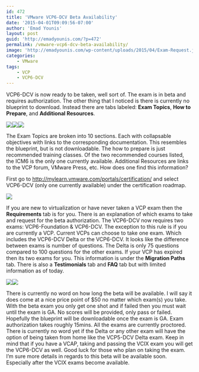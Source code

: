```yaml
---
id: 472
title: 'VMware VCP6-DCV Beta Availability'
date: '2015-04-01T09:09:56-07:00'
author: 'Emad Younis'
layout: post
guid: 'http://emadyounis.com/?p=472'
permalink: /vmware-vcp6-dcv-beta-availability/
image: 'http://emadyounis.com/wp-content/uploads/2015/04/Exam-Request.jpg'
categories:
    - VMware
tags:
    - VCP
    - VCP6-DCV
---
```


VCP6-DCV is now ready to be taken, well sort of. The exam is in beta and requires authorization. The other thing that I noticed is there is currently no blueprint to download. Instead there are tabs labeled: **Exam Topics**, **How to Prepare**, and **Additional Resources**.

[![](https://emadyounis.com/assets/img/2015/04/Exam-Topics.jpg?resize=731%2C764)](https://emadyounis.com/assets/img/2015/04/Exam-Topics.jpg)[![](https://emadyounis.com/assets/img/2015/04/How-to-Prepare.jpg?resize=734%2C263)](https://emadyounis.com/assets/img/2015/04/How-to-Prepare.jpg)[![](https://emadyounis.com/assets/img/2015/04/Additional-Resources.jpg?resize=729%2C265)](https://emadyounis.com/assets/img/2015/04/Additional-Resources.jpg)

The Exam Topics are broken into 10 sections. Each with collapsable objectives with links to the corresponding documentation. This resembles the blueprint, but is not downloadable. The how to prepare is just recommended training classes. Of the two recommended courses listed, the ICM6 is the only one currently available. Additional Resources are links to the VCP forum, VMware Press, etc. How does one find this information?

First go to <http://mylearn.vmware.com/portals/certification/> and select VCP6-DCV (only one currently available) under the certification roadmap.

[![](https://emadyounis.com/assets/img/2015/04/V6-Cert-Roadmap.jpg?resize=756%2C421)](https://emadyounis.com/assets/img/2015/04/V6-Cert-Roadmap.jpg)

If you are new to virtualization or have never taken a VCP exam then the **Requirements** tab is for you. There is an explanation of which exams to take and request for the beta authorization. The VCP6-DCV now requires two exams: VCP6-Foundation &amp; VCP6-DCV. The exception to this rule is if you are currently a VCP. Current VCPs can choose to take one exam. Which includes the VCP6-DCV Delta or the VCP6-DCV. It looks like the difference between exams is number of questions. The Delta is only 75 questions compared to 100 questions for the other exams. If your VCP has expired then its two exams for you. This information is under the **Migration Paths** tab. There is also a **Testimonials** tab and **FAQ** tab but with limited information as of today.

[![](https://emadyounis.com/assets/img/2015/04/Requirements.jpg?resize=729%2C699)](https://emadyounis.com/assets/img/2015/04/Requirements.jpg)[![](https://emadyounis.com/assets/img/2015/04/Migration-Paths.jpg?resize=731%2C646)](https://emadyounis.com/assets/img/2015/04/Migration-Paths.jpg)

There is currently no word on how long the beta will be available. I will say it does come at a nice price point of $50 no matter which exam(s) you take. With the beta exam you only get one shot and if failed then you must wait until the exam is GA. No scores will be provided, only pass or failed. Hopefully the blueprint will be downloadable once the exam is GA. Exam authorization takes roughly 15mins. All the exams are currently proctored. There is currently no word yet if the Delta or any other exam will have the option of being taken from home like the VCP5-DCV Delta exam. Keep in mind that if you have a VCAP, taking and passing the VCIX exam you will get the VCP6-DCV as well. Good luck for those who plan on taking the exam. I’m sure more details in regards to this beta will be available soon. Especially after the VCIX exams become available.
